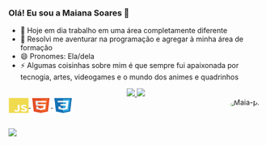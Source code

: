 ### Olá! Eu sou a Maiana Soares 🌻

- 🔭 Hoje em dia trabalho em uma área completamente diferente
- 🌱 Resolvi me aventurar na programação e agregar à minha área de formação
- 😄 Pronomes: Ela/dela
- ⚡ Algumas coisinhas sobre mim é que sempre fui apaixonada por tecnogia, artes, videogames e o mundo dos animes e quadrinhos 

<div align="center">
  <a href="https://github.com/MaiaNyix">
  <img height="150em" src="https://github-readme-stats.vercel.app/api?username=maianyix&show_icons=true&theme=cobalt&include_all_commits=true&count_private=true"/>
  <img height="150em" src="https://github-readme-stats.vercel.app/api/top-langs/?username=maianyix&layout=compact&langs_count=7&theme=cobalt"/>
</div>
  
  <div>
  <img align="center" alt="Rafa-Js" height="30" width="40" src="https://raw.githubusercontent.com/devicons/devicon/master/icons/javascript/javascript-plain.svg">
  <img align="center" alt="Rafa-HTML" height="30" width="40" src="https://raw.githubusercontent.com/devicons/devicon/master/icons/html5/html5-original.svg">
  <img align="center" alt="Rafa-CSS" height="30" width="40" src="https://raw.githubusercontent.com/devicons/devicon/master/icons/css3/css3-original.svg">
  <img align="right" alt="Maia-pic" height="150" style="border-radius:50px;" src="https://cdn.discordapp.com/attachments/859913433398640710/899174987167068210/download20210803163115.png">
  </div>
  
  ##
  
  <div> 
 	<a href="https://www.twitch.tv/xmaiya" target="_blank"><img src="https://img.shields.io/badge/Twitch-9146FF?style=for-the-badge&logo=twitch&logoColor=white" target="_blank"></a>
   </div>


